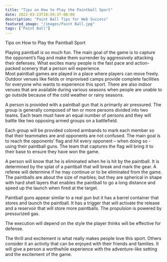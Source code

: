 ```yaml
---
title: "Tips on How to Play the Paintball Sport"
date: 2022-03-23T18:59:37-08:00
description: "Paint Ball Tips for Web Success"
featured_image: "/images/Paint Ball.jpg"
tags: ["Paint Ball"]
---
```


Tips on How to Play the Paintball Sport

Playing paintball is so much fun. The main goal of the game is to capture the opponent’s flag and make them surrender by aggressively attacking their defenses. What excites many people is the fast pace and action-packed scenery that a person will experience.  
Most paintball games are played in a place where players can move freely. Outdoor venues like fields or improvised camps provide complete facilities for everyone who wants to experience this sport. There are also indoor venues that are available during various seasons when people are unable to go outside because of the cold weather or rainy seasons.

A person is provided with a paintball gun that is primarily air pressured. The group is generally composed of ten or more persons divided into two teams. Each team must have an equal number of persons and they will battle like two opposing armed groups on a battlefield. 

Each group will be provided colored armbands to mark each member so that their teammates are and opponents are not confused. The main goal is to reach the opponents’ flag and hit every opponent – when doing so - using their paintball guns. The team that captures the flag will bring it to their base to ensure they have won the game. 

A person will know that he is eliminated when he is hit by the paintball. It is determined by the splat of a paintball that will break and mark the gear. A referee will determine if he may continue or to be eliminated from the game. The paintballs are about the size of marbles; but they are spherical in shape with hard shell layers that enables the paintball to go a long distance and speed up the launch when fired at the target. 

Paintball guns appear similar to a real gun but it has a barrel container that stores and launch the paintball. It has a trigger that will activate the release and a reservoir that will store more paintballs. The propulsion is powered by pressurized gas. 

The execution will depend on the style the player thinks will be effective for defense. 

The thrill and excitement is what really makes people love this sport. Others consider it an activity that can be enjoyed with their friends and families. It will give a person a worthwhile experience with the adventure-like setting and the excitement of the game.  

 

   



